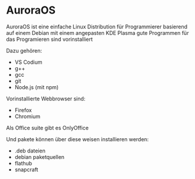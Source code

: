 # AuroraOS



AuroraOS ist eine einfache Linux Distribution für Programmierer basierend auf einem Debian mit einem angepasten KDE Plasma gute Programmen für das Programieren sind vorinstalliert

Dazu gehören:
* VS Codium
* g++
* gcc
* git
* Node.js (mit npm)


Vorinstallierte Webbrowser sind:
* Firefox
* Chromium

Als Office suite gibt es OnlyOffice 

Und pakete können über diese weisen installieren werden:
* .deb dateien
* debian paketquellen
* flathub
* snapcraft
